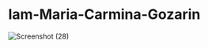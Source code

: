 # Iam-Maria-Carmina-Gozarin
![Screenshot (28)](https://github.com/Iammia27/Iam-Maria-Carmina-Gozarin/assets/145893032/baaf5dfc-ce81-439c-b25c-eaee9905e1de)
